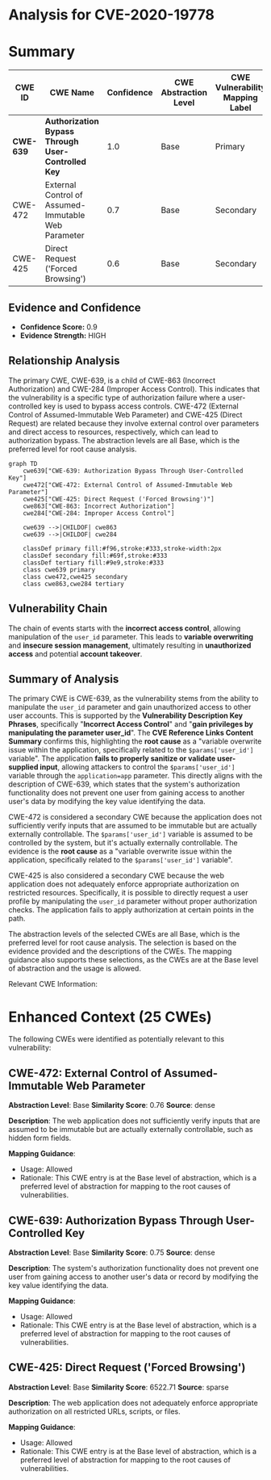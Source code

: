 # Analysis for CVE-2020-19778

# Summary
| CWE ID | CWE Name | Confidence | CWE Abstraction Level | CWE Vulnerability Mapping Label | CWE-Vulnerability Mapping Notes |
|---|---|---|---|---|---|
| **CWE-639** | **Authorization Bypass Through User-Controlled Key** | 1.0 | Base | Primary | Allowed |
| CWE-472 | External Control of Assumed-Immutable Web Parameter | 0.7 | Base | Secondary | Allowed |
| CWE-425 | Direct Request ('Forced Browsing') | 0.6 | Base | Secondary | Allowed |

## Evidence and Confidence

*   **Confidence Score:** 0.9
*   **Evidence Strength:** HIGH

## Relationship Analysis
The primary CWE, CWE-639, is a child of CWE-863 (Incorrect Authorization) and CWE-284 (Improper Access Control). This indicates that the vulnerability is a specific type of authorization failure where a user-controlled key is used to bypass access controls. CWE-472 (External Control of Assumed-Immutable Web Parameter) and CWE-425 (Direct Request) are related because they involve external control over parameters and direct access to resources, respectively, which can lead to authorization bypass. The abstraction levels are all Base, which is the preferred level for root cause analysis.

```mermaid
graph TD
    cwe639["CWE-639: Authorization Bypass Through User-Controlled Key"]
    cwe472["CWE-472: External Control of Assumed-Immutable Web Parameter"]
    cwe425["CWE-425: Direct Request ('Forced Browsing')"]
    cwe863["CWE-863: Incorrect Authorization"]
    cwe284["CWE-284: Improper Access Control"]

    cwe639 -->|CHILDOF| cwe863
    cwe639 -->|CHILDOF| cwe284

    classDef primary fill:#f96,stroke:#333,stroke-width:2px
    classDef secondary fill:#69f,stroke:#333
    classDef tertiary fill:#9e9,stroke:#333
    class cwe639 primary
    class cwe472,cwe425 secondary
    class cwe863,cwe284 tertiary
```

## Vulnerability Chain
The chain of events starts with the **incorrect access control**, allowing manipulation of the `user_id` parameter. This leads to **variable overwriting** and **insecure session management**, ultimately resulting in **unauthorized access** and potential **account takeover**.

## Summary of Analysis
The primary CWE is CWE-639, as the vulnerability stems from the ability to manipulate the `user_id` parameter and gain unauthorized access to other user accounts. This is supported by the **Vulnerability Description Key Phrases**, specifically "**Incorrect Access Control**" and "**gain privileges by manipulating the parameter user_id**". The **CVE Reference Links Content Summary** confirms this, highlighting the **root cause** as a "variable overwrite issue within the application, specifically related to the `$params['user_id']` variable". The application **fails to properly sanitize or validate user-supplied input**, allowing attackers to control the `$params['user_id']` variable through the `application=app` parameter. This directly aligns with the description of CWE-639, which states that the system's authorization functionality does not prevent one user from gaining access to another user's data by modifying the key value identifying the data.

CWE-472 is considered a secondary CWE because the application does not sufficiently verify inputs that are assumed to be immutable but are actually externally controllable. The `$params['user_id']` variable is assumed to be controlled by the system, but it's actually externally controllable. The evidence is the **root cause** as a "variable overwrite issue within the application, specifically related to the `$params['user_id']` variable".

CWE-425 is also considered a secondary CWE because the web application does not adequately enforce appropriate authorization on restricted resources. Specifically, it is possible to directly request a user profile by manipulating the `user_id` parameter without proper authorization checks. The application fails to apply authorization at certain points in the path.

The abstraction levels of the selected CWEs are all Base, which is the preferred level for root cause analysis. The selection is based on the evidence provided and the descriptions of the CWEs. The mapping guidance also supports these selections, as the CWEs are at the Base level of abstraction and the usage is allowed.

Relevant CWE Information:

# Enhanced Context (25 CWEs)
The following CWEs were identified as potentially relevant to this vulnerability:

## CWE-472: External Control of Assumed-Immutable Web Parameter
**Abstraction Level**: Base
**Similarity Score**: 0.76
**Source**: dense

**Description**:
The web application does not sufficiently verify inputs that are assumed to be immutable but are actually externally controllable, such as hidden form fields.

**Mapping Guidance**:
- Usage: Allowed
- Rationale: This CWE entry is at the Base level of abstraction, which is a preferred level of abstraction for mapping to the root causes of vulnerabilities.

## CWE-639: Authorization Bypass Through User-Controlled Key
**Abstraction Level**: Base
**Similarity Score**: 0.75
**Source**: dense

**Description**:
The system's authorization functionality does not prevent one user from gaining access to another user's data or record by modifying the key value identifying the data.

**Mapping Guidance**:
- Usage: Allowed
- Rationale: This CWE entry is at the Base level of abstraction, which is a preferred level of abstraction for mapping to the root causes of vulnerabilities.

## CWE-425: Direct Request ('Forced Browsing')
**Abstraction Level**: Base
**Similarity Score**: 6522.71
**Source**: sparse

**Description**:
The web application does not adequately enforce appropriate authorization on all restricted URLs, scripts, or files.

**Mapping Guidance**:
- Usage: Allowed
- Rationale: This CWE entry is at the Base level of abstraction, which is a preferred level of abstraction for mapping to the root causes of vulnerabilities.